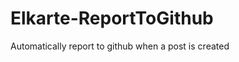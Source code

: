 Elkarte-ReportToGithub
======================

Automatically report to github when a post is created
